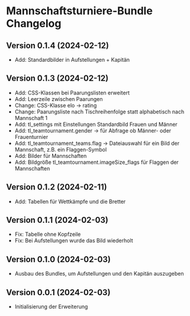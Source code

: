 # Mannschaftsturniere-Bundle Changelog

## Version 0.1.4 (2024-02-12)

* Add: Standardbilder in Aufstellungen + Kapitän

## Version 0.1.3 (2024-02-12)

* Add: CSS-Klassen bei Paarungslisten erweitert
* Add: Leerzeile zwischen Paarungen
* Change: CSS-Klasse elo -> rating
* Change: Paarungsliste nach Tischreihenfolge statt alphabetisch nach Mannschaft 1
* Add: tl_settings mit Einstellungen Standardbild Frauen und Männer
* Add: tl_teamtournament.gender -> für Abfrage ob Männer- oder Frauenturnier
* Add: tl_teamtournament_teams.flag -> Dateiauswahl für ein Bild der Mannschaft, z.B. ein Flaggen-Symbol
* Add: Bilder für Mannschaften
* Add: Bildgröße tl_teamtournament.imageSize_flags für Flaggen der Mannschaften

## Version 0.1.2 (2024-02-11)

* Add: Tabellen für Wettkämpfe und die Bretter

## Version 0.1.1 (2024-02-03)

* Fix: Tabelle ohne Kopfzeile
* Fix: Bei Aufstellungen wurde das Bild wiederholt

## Version 0.1.0 (2024-02-03)

* Ausbau des Bundles, um Aufstellungen und den Kapitän auszugeben

## Version 0.0.1 (2024-02-03)

* Initialisierung der Erweiterung

